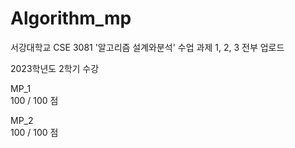 # Algorithm_mp
서강대학교 CSE 3081 '알고리즘 설계와분석' 수업 과제 1, 2, 3 전부 업로드

2023학년도 2학기 수강

MP_1      
100 / 100 점

MP_2      
100 / 100 점
